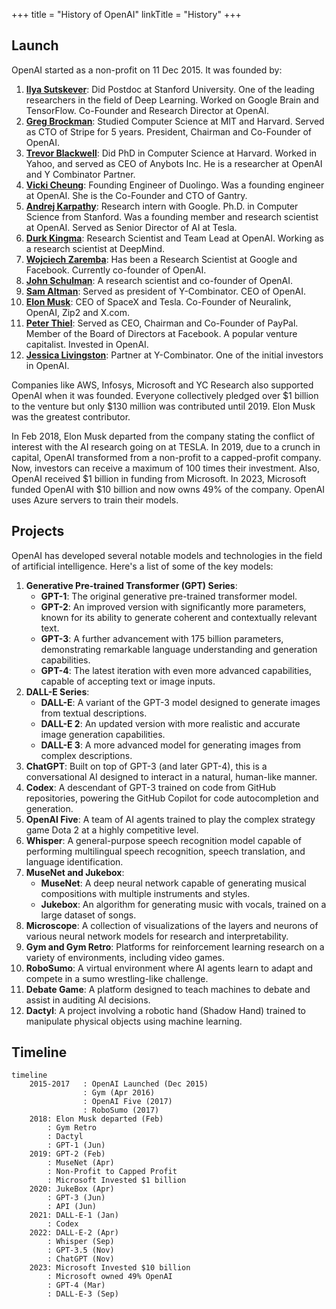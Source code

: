 +++
title = "History of OpenAI"
linkTitle = "History"
+++

## Launch
OpenAI started as a non-profit on 11 Dec 2015. It was founded by:
1. **[Ilya Sutskever](https://www.linkedin.com/in/ilya-sutskever/)**: Did Postdoc at Stanford University. One of the leading researchers in the field of Deep Learning. Worked on Google Brain and TensorFlow. Co-Founder and Research Director at OpenAI.
2. **[Greg Brockman](https://www.linkedin.com/in/thegdb/)**: Studied Computer Science at MIT and Harvard. Served as CTO of Stripe for 5 years. President, Chairman and Co-Founder of OpenAI.
3. **[Trevor Blackwell](https://www.linkedin.com/in/trblackwell/)**: Did PhD in Computer Science at Harvard. Worked in Yahoo, and served as CEO of Anybots Inc. He is a researcher at OpenAI and Y Combinator Partner.
4. **[Vicki Cheung](https://www.linkedin.com/in/vickicheung/)**: Founding Engineer of Duolingo. Was a founding engineer at OpenAI. She is the Co-Founder and CTO of Gantry.
5. **[Andrej Karpathy](https://www.linkedin.com/in/andrej-karpathy-9a650716/)**: Research intern with Google. Ph.D. in Computer Science from Stanford. Was a founding member and research scientist at OpenAI. Served as Senior Director of AI at Tesla.
6. **[Durk Kingma](https://www.linkedin.com/in/durk-kingma-58b3564/)**: Research Scientist and Team Lead at OpenAI. Working as a research scientist at DeepMind.
7. **[Wojciech Zaremba](https://www.linkedin.com/in/wojciech-zaremba-356568164/)**: Has been a Research Scientist at Google and Facebook. Currently co-founder of OpenAI.
8. **[John Schulman](http://joschu.net/)**: A research scientist and co-founder of OpenAI.
9. **[Sam Altman](https://en.wikipedia.org/wiki/Sam_Altman)**: Served as president of Y-Combinator. CEO of OpenAI.
10. **[Elon Musk](https://en.wikipedia.org/wiki/Elon_Musk)**: CEO of SpaceX and Tesla. Co-Founder of Neuralink, OpenAI, Zip2 and X.com.
11. **[Peter Thiel](https://www.linkedin.com/in/peterthiel/)**: Served as CEO, Chairman and Co-Founder of PayPal. Member of the Board of Directors at Facebook. A popular venture capitalist. Invested in OpenAI.
12. **[Jessica Livingston](https://www.linkedin.com/in/jessicalivingston1/)**: Partner at Y-Combinator. One of the initial investors in OpenAI.

Companies like AWS, Infosys, Microsoft and YC Research also supported OpenAI when it was founded. Everyone collectively pledged over $1 billion to the venture but only $130 million was contributed until 2019. Elon Musk was the greatest contributor.

In Feb 2018, Elon Musk departed from the company stating the conflict of interest with the AI research going on at TESLA. In 2019, due to a crunch in capital, OpenAI transformed from a non-profit to a capped-profit company. Now, investors can receive a maximum of 100 times their investment. Also, OpenAI received $1 billion in funding from Microsoft. In 2023, Microsoft funded OpenAI with $10 billion and now owns 49% of the company. OpenAI uses Azure servers to train their models.


## Projects
OpenAI has developed several notable models and technologies in the field of artificial intelligence. Here's a list of some of the key models:
1. **Generative Pre-trained Transformer (GPT) Series**: 
   - **GPT-1**: The original generative pre-trained transformer model.
   - **GPT-2**: An improved version with significantly more parameters, known for its ability to generate coherent and contextually relevant text.
   - **GPT-3**: A further advancement with 175 billion parameters, demonstrating remarkable language understanding and generation capabilities.
   - **GPT-4**: The latest iteration with even more advanced capabilities, capable of accepting text or image inputs.
2. **DALL-E Series**:
   - **DALL-E**: A variant of the GPT-3 model designed to generate images from textual descriptions.
   - **DALL-E 2**: An updated version with more realistic and accurate image generation capabilities.
   - **DALL-E 3**: A more advanced model for generating images from complex descriptions.
3. **ChatGPT**: Built on top of GPT-3 (and later GPT-4), this is a conversational AI designed to interact in a natural, human-like manner.
4. **Codex**: A descendant of GPT-3 trained on code from GitHub repositories, powering the GitHub Copilot for code autocompletion and generation.
5. **OpenAI Five**: A team of AI agents trained to play the complex strategy game Dota 2 at a highly competitive level.
6. **Whisper**: A general-purpose speech recognition model capable of performing multilingual speech recognition, speech translation, and language identification.
7. **MuseNet and Jukebox**: 
   - **MuseNet**: A deep neural network capable of generating musical compositions with multiple instruments and styles.
   - **Jukebox**: An algorithm for generating music with vocals, trained on a large dataset of songs.
8. **Microscope**: A collection of visualizations of the layers and neurons of various neural network models for research and interpretability.
9. **Gym and Gym Retro**: Platforms for reinforcement learning research on a variety of environments, including video games.
10. **RoboSumo**: A virtual environment where AI agents learn to adapt and compete in a sumo wrestling-like challenge.
11. **Debate Game**: A platform designed to teach machines to debate and assist in auditing AI decisions.
12. **Dactyl**: A project involving a robotic hand (Shadow Hand) trained to manipulate physical objects using machine learning.
## Timeline

```mermaid
timeline
	2015-2017   : OpenAI Launched (Dec 2015)
                : Gym (Apr 2016)
                : OpenAI Five (2017)
                : RoboSumo (2017)
	2018: Elon Musk departed (Feb)
		: Gym Retro
		: Dactyl
		: GPT-1 (Jun)
	2019: GPT-2 (Feb)
		: MuseNet (Apr)
		: Non-Profit to Capped Profit
		: Microsoft Invested $1 billion
	2020: JukeBox (Apr)
		: GPT-3 (Jun)
		: API (Jun)
	2021: DALL-E-1 (Jan)
		: Codex
	2022: DALL-E-2 (Apr)
		: Whisper (Sep)
		: GPT-3.5 (Nov)
		: ChatGPT (Nov)
	2023: Microsoft Invested $10 billion
		: Microsoft owned 49% OpenAI
		: GPT-4 (Mar)
		: DALL-E-3 (Sep)
```
